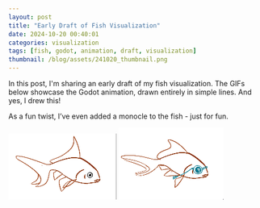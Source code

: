 ```yaml
---
layout: post
title: "Early Draft of Fish Visualization"
date: 2024-10-20 00:40:01
categories: visualization
tags: [fish, godot, animation, draft, visualization]
thumbnail: /blog/assets/241020_thumbnail.png
---
```


In this post, I'm sharing an early draft of my fish visualization. The GIFs below showcase the Godot animation, drawn entirely in simple lines. And yes, I drew this!

As a fun twist, I’ve even added a monocle to the fish - just for fun. 

![A default fish](/blog/assets/241020_fish_line_draft.gif)
![Add a monocle!](/blog/assets/241020_fish_with_glass.gif)

